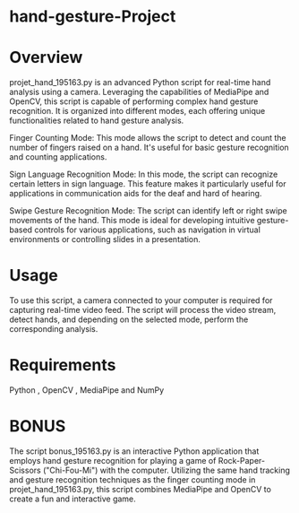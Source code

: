 # hand-gesture-Project

# Overview
projet_hand_195163.py is an advanced Python script for real-time hand analysis using a camera. Leveraging the capabilities of MediaPipe and OpenCV, this script is capable of performing complex hand gesture recognition. It is organized into different modes, each offering unique functionalities related to hand gesture analysis.

Finger Counting Mode: This mode allows the script to detect and count the number of fingers raised on a hand. It's useful for basic gesture recognition and counting applications.

Sign Language Recognition Mode: In this mode, the script can recognize certain letters in sign language. This feature makes it particularly useful for applications in communication aids for the deaf and hard of hearing.

Swipe Gesture Recognition Mode: The script can identify left or right swipe movements of the hand. This mode is ideal for developing intuitive gesture-based controls for various applications, such as navigation in virtual environments or controlling slides in a presentation.

# Usage
To use this script, a camera connected to your computer is required for capturing real-time video feed. The script will process the video stream, detect hands, and depending on the selected mode, perform the corresponding analysis.

# Requirements
Python , 
OpenCV ,
MediaPipe and
NumPy 
# BONUS
The script bonus_195163.py is an interactive Python application that employs hand gesture recognition for playing a game of Rock-Paper-Scissors ("Chi-Fou-Mi") with the computer. Utilizing the same hand tracking and gesture recognition techniques as the finger counting mode in projet_hand_195163.py, this script combines MediaPipe and OpenCV to create a fun and interactive game.
